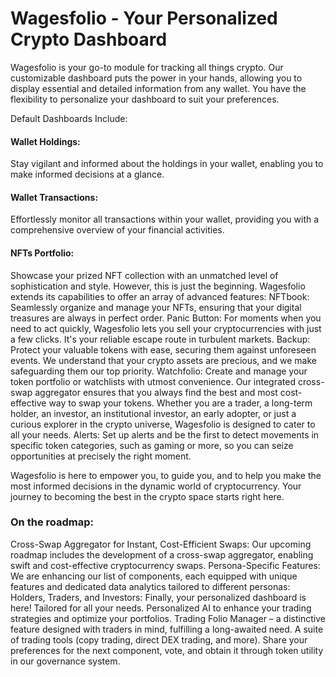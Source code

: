 # Wagesfolio - Your Personalized Crypto Dashboard

Wagesfolio is your go-to module for tracking all things crypto. Our customizable dashboard puts the power in your hands, allowing you to display essential and detailed information from any wallet. You have the flexibility to personalize your dashboard to suit your preferences.

Default Dashboards Include:
#### Wallet Holdings: 
Stay vigilant and informed about the holdings in your wallet, enabling you to make informed decisions at a glance.
#### Wallet Transactions: 
Effortlessly monitor all transactions within your wallet, providing you with a comprehensive overview of your financial activities.
#### NFTs Portfolio: 
Showcase your prized NFT collection with an unmatched level of sophistication and style.
However, this is just the beginning. Wagesfolio extends its capabilities to offer an array of advanced features:
NFTbook: Seamlessly organize and manage your NFTs, ensuring that your digital treasures are always in perfect order.
Panic Button: For moments when you need to act quickly, Wagesfolio lets you sell your cryptocurrencies with just a few clicks. It's your reliable escape route in turbulent markets.
Backup: Protect your valuable tokens with ease, securing them against unforeseen events. We understand that your crypto assets are precious, and we make safeguarding them our top priority.
Watchfolio: Create and manage your token portfolio or watchlists with utmost convenience. Our integrated cross-swap aggregator ensures that you always find the best and most cost-effective way to swap your tokens. Whether you are a trader, a long-term holder, an investor, an institutional investor, an early adopter, or just a curious explorer in the crypto universe, Wagesfolio is designed to cater to all your needs.
Alerts: Set up alerts and be the first to detect movements in specific token categories, such as gaming or more, so you can seize opportunities at precisely the right moment. 

Wagesfolio is here to empower you, to guide you, and to help you make the most informed decisions in the dynamic world of cryptocurrency. Your journey to becoming the best in the crypto space starts right here.


### On the roadmap:
Cross-Swap Aggregator for Instant, Cost-Efficient Swaps: Our upcoming roadmap includes the development of a cross-swap aggregator, enabling swift and cost-effective cryptocurrency swaps.
Persona-Specific Features: We are enhancing our list of components, each equipped with unique features and dedicated data analytics tailored to different personas:
Holders, Traders, and Investors:
Finally, your personalized dashboard is here! Tailored for all your needs.
Personalized AI to enhance your trading strategies and optimize your portfolios.
Trading Folio Manager – a distinctive feature designed with traders in mind, fulfilling a long-awaited need.
A suite of trading tools (copy trading, direct DEX trading, and more).
Share your preferences for the next component, vote, and obtain it through token utility in our governance system.
